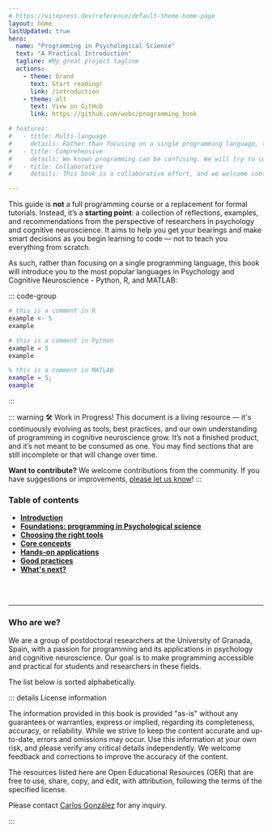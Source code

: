 ```yaml
---
# https://vitepress.dev/reference/default-theme-home-page
layout: home
lastUpdated: true
hero:
  name: "Programming in Psychological Science"
  text: "A Practical Introduction"
  tagline: #My great project tagline
  actions:
    - theme: brand
      text: Start reading!
      link: /introduction
    - theme: alt
      text: View on GitHub
      link: https://github.com/wobc/programming_book

# features:
#   - title: Multi-language
#     details: Rather than focusing on a single programming language, this book will introduce you to the most popular languages in Psychology and Cognitive Neuroscience - Python, R, and MATLAB.
#   - title: Comprehensive
#     details: We known programming can be confusing. We will try to cover a wide range of important concepts in a clear and concise way, so you can focus on what matters most.
#   - title: Collaborative
#     details: This book is a collaborative effort, and we welcome contributions from the community. If you have suggestions or improvements, please let us know!

---
```


This guide is **not** a full programming course or a replacement for formal tutorials. Instead, it’s a **starting point**: a collection of reflections, examples, and recommendations from the perspective of researchers in psychology and cognitive neuroscience. It aims to help you get your bearings and make smart decisions as you begin learning to code — not to teach you everything from scratch.

As such, rather than focusing on a single programming language, this book will introduce you to the most popular languages in Psychology and Cognitive Neuroscience - Python, R, and MATLAB:

::: code-group

```r
# this is a comment in R
example <- 5
example
```

```python
# this is a comment in Python
example = 5
example
```

```matlab
% this is a comment in MATLAB
example = 5;
example
```
:::

::: warning 🛠️ Work in Progress!
This document is a living resource — it's continuously evolving as tools, best practices, and our own understanding of programming in cognitive neuroscience grow. It’s not a finished product, and it’s not meant to be consumed as one. You may find sections that are still incomplete or that will change over time.

**Want to contribute?** We welcome contributions from the community. If you have suggestions or improvements, [please let us know](https://github.com/wobc/programming_book/issues/new/choose)!
:::



### Table of contents

- [**Introduction**](/introduction.html)
- [**Foundations: programming in Psychological science**](/foundations.html)
- [**Choosing the right tools**](/tools.html)
- [**Core concepts**](/coreconcepts.html)
- [**Hands-on applications**](/applications.html)
- [**Good practices**](/goodpractices.html)
- [**What's next?**](/next.html)

<br><br>

---


<script setup>
import { VPTeamMembers } from 'vitepress/theme'

const members = [
  {
    avatar: 'https://cimcyc.ugr.es/sites/centros/cimcyc/public/2025-02/Chiara_Avancini.jpeg',
    name: 'Chiara Avancini',
    //title: `Contributor`,
    links: [
      { icon: {
          svg: '<svg xmlns="http://www.w3.org/2000/svg" viewBox="0 0 512 512"><!--!Font Awesome Free 6.7.2 by @fontawesome - https://fontawesome.com License - https://fontawesome.com/license/free Copyright 2025 Fonticons, Inc.--><path d="M48 64C21.5 64 0 85.5 0 112c0 15.1 7.1 29.3 19.2 38.4L236.8 313.6c11.4 8.5 27 8.5 38.4 0L492.8 150.4c12.1-9.1 19.2-23.3 19.2-38.4c0-26.5-21.5-48-48-48L48 64zM0 176L0 384c0 35.3 28.7 64 64 64l384 0c35.3 0 64-28.7 64-64l0-208L294.4 339.2c-22.8 17.1-54 17.1-76.8 0L0 176z"/></svg>'
        }, link: 'mailto:chiara.avancini@ugr.es' },
    ]
  },
   {
    avatar: 'foto_luis.jpg',
    name: 'Luis Ciria',
    //title: `Contributor`,
    links: [
      { icon: {
          svg: '<svg xmlns="http://www.w3.org/2000/svg" viewBox="0 0 512 512"><!--!Font Awesome Free 6.7.2 by @fontawesome - https://fontawesome.com License - https://fontawesome.com/license/free Copyright 2025 Fonticons, Inc.--><path d="M48 64C21.5 64 0 85.5 0 112c0 15.1 7.1 29.3 19.2 38.4L236.8 313.6c11.4 8.5 27 8.5 38.4 0L492.8 150.4c12.1-9.1 19.2-23.3 19.2-38.4c0-26.5-21.5-48-48-48L48 64zM0 176L0 384c0 35.3 28.7 64 64 64l384 0c35.3 0 64-28.7 64-64l0-208L294.4 339.2c-22.8 17.1-54 17.1-76.8 0L0 176z"/></svg>'
        }, link: 'mailto:lciria@ugr.es' },
      { icon: 'bluesky', link: 'https://bsky.app/profile/luisciria.bsky.social' }
    ]
  },
   {
    avatar: 'carlospic.png',
    name: 'Carlos González-García',
    //title: `Contributor`,
    links: [
      { icon: {svg: '<svg xmlns="http://www.w3.org/2000/svg" viewBox="0 0 512 512"><!--!Font Awesome Free 6.7.2 by @fontawesome - https://fontawesome.com License - https://fontawesome.com/license/free Copyright 2025 Fonticons, Inc.--><path d="M256 512A256 256 0 1 0 256 0a256 256 0 1 0 0 512zM216 336l24 0 0-64-24 0c-13.3 0-24-10.7-24-24s10.7-24 24-24l48 0c13.3 0 24 10.7 24 24l0 88 8 0c13.3 0 24 10.7 24 24s-10.7 24-24 24l-80 0c-13.3 0-24-10.7-24-24s10.7-24 24-24zm40-208a32 32 0 1 1 0 64 32 32 0 1 1 0-64z"/></svg>'}, link: 'https://gonzalezgarcia.github.io/' },
      { icon: {
          svg: '<svg xmlns="http://www.w3.org/2000/svg" viewBox="0 0 512 512"><!--!Font Awesome Free 6.7.2 by @fontawesome - https://fontawesome.com License - https://fontawesome.com/license/free Copyright 2025 Fonticons, Inc.--><path d="M48 64C21.5 64 0 85.5 0 112c0 15.1 7.1 29.3 19.2 38.4L236.8 313.6c11.4 8.5 27 8.5 38.4 0L492.8 150.4c12.1-9.1 19.2-23.3 19.2-38.4c0-26.5-21.5-48-48-48L48 64zM0 176L0 384c0 35.3 28.7 64 64 64l384 0c35.3 0 64-28.7 64-64l0-208L294.4 339.2c-22.8 17.1-54 17.1-76.8 0L0 176z"/></svg>'
        }, link: 'mailto:cgonzalez@ugr.es' },
      { icon: 'github', link: 'https://github.com/gonzalezgarcia' },
      { icon: 'bluesky', link: 'https://bsky.app/profile/gonzalezgarcia.bsky.social' }
    ]
  },
   {
    avatar: 'juanpic.jpg',
    name: 'Juan Linde-Domingo',
    //title: `Contributor`,
    
    links: [
      { icon: {svg: '<svg xmlns="http://www.w3.org/2000/svg" viewBox="0 0 512 512"><!--!Font Awesome Free 6.7.2 by @fontawesome - https://fontawesome.com License - https://fontawesome.com/license/free Copyright 2025 Fonticons, Inc.--><path d="M256 512A256 256 0 1 0 256 0a256 256 0 1 0 0 512zM216 336l24 0 0-64-24 0c-13.3 0-24-10.7-24-24s10.7-24 24-24l48 0c13.3 0 24 10.7 24 24l0 88 8 0c13.3 0 24 10.7 24 24s-10.7 24-24 24l-80 0c-13.3 0-24-10.7-24-24s10.7-24 24-24zm40-208a32 32 0 1 1 0 64 32 32 0 1 1 0-64z"/></svg>'}, link: 'https://sites.google.com/view/lindedomingo/' },
      { icon: {
          svg: '<svg xmlns="http://www.w3.org/2000/svg" viewBox="0 0 512 512"><!--!Font Awesome Free 6.7.2 by @fontawesome - https://fontawesome.com License - https://fontawesome.com/license/free Copyright 2025 Fonticons, Inc.--><path d="M48 64C21.5 64 0 85.5 0 112c0 15.1 7.1 29.3 19.2 38.4L236.8 313.6c11.4 8.5 27 8.5 38.4 0L492.8 150.4c12.1-9.1 19.2-23.3 19.2-38.4c0-26.5-21.5-48-48-48L48 64zM0 176L0 384c0 35.3 28.7 64 64 64l384 0c35.3 0 64-28.7 64-64l0-208L294.4 339.2c-22.8 17.1-54 17.1-76.8 0L0 176z"/></svg>'
        }, link: 'mailto:lindedomingo@ugr.es' },
      { icon: 'github', link: 'https://github.com/lindedomingo' },
      { icon: 'bluesky', link: 'https://bsky.app/profile/lindedomingo.bsky.social' }
    ]
  },
  {
    avatar: 'https://cdn.bsky.app/img/avatar/plain/did:plc:a2adix6ozyep2ulh3n4dr4ng/bafkreidjzb52ipee3dcsxl4vtebmjbsblbx7eutllwmylqk6uo2uoas6u4@jpeg',
    name: 'Maria Jesús Maraver',
    //title: `Contributor`,
    links: [
      { icon: {
          svg: '<svg xmlns="http://www.w3.org/2000/svg" viewBox="0 0 512 512"><!--!Font Awesome Free 6.7.2 by @fontawesome - https://fontawesome.com License - https://fontawesome.com/license/free Copyright 2025 Fonticons, Inc.--><path d="M48 64C21.5 64 0 85.5 0 112c0 15.1 7.1 29.3 19.2 38.4L236.8 313.6c11.4 8.5 27 8.5 38.4 0L492.8 150.4c12.1-9.1 19.2-23.3 19.2-38.4c0-26.5-21.5-48-48-48L48 64zM0 176L0 384c0 35.3 28.7 64 64 64l384 0c35.3 0 64-28.7 64-64l0-208L294.4 339.2c-22.8 17.1-54 17.1-76.8 0L0 176z"/></svg>'
        }, link: 'mailto:mjmaraver@ugr.es' },
      { icon: 'bluesky', link: 'https://bsky.app/profile/maravermj.bsky.social' }
    ]
  },
  
  {
    avatar: 'foto_javi.jpg',
    name: 'Javier Ortiz-Tudela',
    //title: `Contributor`,
    links: [
      { icon: {svg: '<svg xmlns="http://www.w3.org/2000/svg" viewBox="0 0 512 512"><!--!Font Awesome Free 6.7.2 by @fontawesome - https://fontawesome.com License - https://fontawesome.com/license/free Copyright 2025 Fonticons, Inc.--><path d="M256 512A256 256 0 1 0 256 0a256 256 0 1 0 0 512zM216 336l24 0 0-64-24 0c-13.3 0-24-10.7-24-24s10.7-24 24-24l48 0c13.3 0 24 10.7 24 24l0 88 8 0c13.3 0 24 10.7 24 24s-10.7 24-24 24l-80 0c-13.3 0-24-10.7-24-24s10.7-24 24-24zm40-208a32 32 0 1 1 0 64 32 32 0 1 1 0-64z"/></svg>'}, link: 'https://ortiztudela.github.io/ortiztudela/' },
      { icon: {
          svg: '<svg xmlns="http://www.w3.org/2000/svg" viewBox="0 0 512 512"><!--!Font Awesome Free 6.7.2 by @fontawesome - https://fontawesome.com License - https://fontawesome.com/license/free Copyright 2025 Fonticons, Inc.--><path d="M48 64C21.5 64 0 85.5 0 112c0 15.1 7.1 29.3 19.2 38.4L236.8 313.6c11.4 8.5 27 8.5 38.4 0L492.8 150.4c12.1-9.1 19.2-23.3 19.2-38.4c0-26.5-21.5-48-48-48L48 64zM0 176L0 384c0 35.3 28.7 64 64 64l384 0c35.3 0 64-28.7 64-64l0-208L294.4 339.2c-22.8 17.1-54 17.1-76.8 0L0 176z"/></svg>'
        }, link: 'mailto:ortiztudela@ugr.es' },
      { icon: 'github', link: 'https://github.com/ortiztudela' },
      { icon: 'bluesky', link: 'https://bsky.app/profile/ortiztudela.bsky.social' }
    ]
  },
   {
    avatar: 'https://cdn.bsky.app/img/avatar/plain/did:plc:srx4rfffho7nlfxg4zmmnzrj/bafkreienptbl4g3fvgv6clqjyo7at67lecfw3x2j6i44kwmk7owcuknw4i@jpeg',
    name: 'Ana F. Palenciano',
    //title: `Contributor`,
    links: [
      { icon: {svg: '<svg xmlns="http://www.w3.org/2000/svg" viewBox="0 0 512 512"><!--!Font Awesome Free 6.7.2 by @fontawesome - https://fontawesome.com License - https://fontawesome.com/license/free Copyright 2025 Fonticons, Inc.--><path d="M256 512A256 256 0 1 0 256 0a256 256 0 1 0 0 512zM216 336l24 0 0-64-24 0c-13.3 0-24-10.7-24-24s10.7-24 24-24l48 0c13.3 0 24 10.7 24 24l0 88 8 0c13.3 0 24 10.7 24 24s-10.7 24-24 24l-80 0c-13.3 0-24-10.7-24-24s10.7-24 24-24zm40-208a32 32 0 1 1 0 64 32 32 0 1 1 0-64z"/></svg>'}, link: 'https://sites.google.com/go.ugr.es/palencianoap/about' },
      { icon: {
          svg: '<svg xmlns="http://www.w3.org/2000/svg" viewBox="0 0 512 512"><!--!Font Awesome Free 6.7.2 by @fontawesome - https://fontawesome.com License - https://fontawesome.com/license/free Copyright 2025 Fonticons, Inc.--><path d="M48 64C21.5 64 0 85.5 0 112c0 15.1 7.1 29.3 19.2 38.4L236.8 313.6c11.4 8.5 27 8.5 38.4 0L492.8 150.4c12.1-9.1 19.2-23.3 19.2-38.4c0-26.5-21.5-48-48-48L48 64zM0 176L0 384c0 35.3 28.7 64 64 64l384 0c35.3 0 64-28.7 64-64l0-208L294.4 339.2c-22.8 17.1-54 17.1-76.8 0L0 176z"/></svg>'
        }, link: 'mailto:palencianoap@ugr.es' },
      { icon: 'github', link: 'https://github.com/AnaPalenciano/' },
      { icon: 'bluesky', link: 'https://bsky.app/profile/palencianoap.bsky.social' }
    ]
  },
  {
    avatar: 'rodi2.png',
    name: 'Rodika Sokoliuk',
    //title: `Contributor`,
    links: [
      { icon: {
          svg: '<svg xmlns="http://www.w3.org/2000/svg" viewBox="0 0 512 512"><!--!Font Awesome Free 6.7.2 by @fontawesome - https://fontawesome.com License - https://fontawesome.com/license/free Copyright 2025 Fonticons, Inc.--><path d="M48 64C21.5 64 0 85.5 0 112c0 15.1 7.1 29.3 19.2 38.4L236.8 313.6c11.4 8.5 27 8.5 38.4 0L492.8 150.4c12.1-9.1 19.2-23.3 19.2-38.4c0-26.5-21.5-48-48-48L48 64zM0 176L0 384c0 35.3 28.7 64 64 64l384 0c35.3 0 64-28.7 64-64l0-208L294.4 339.2c-22.8 17.1-54 17.1-76.8 0L0 176z"/></svg>'
        }, link: 'mailto:sokoliuk@ugr.es' },

    ]
  },
]
</script>

### Who are we?

We are a group of postdoctoral researchers at the University of Granada, Spain, with a passion for programming and its applications in psychology and cognitive neuroscience. Our goal is to make programming accessible and practical for students and researchers in these fields.

The list below is sorted alphabetically.
<VPTeamMembers size="small" :members />


::: details License information

The information provided in this book is provided "as-is" without any guarantees or warranties, express or implied, regarding its completeness, accuracy, or reliability. While we strive to keep the content accurate and up-to-date, errors and omissions may occur. Use this information at your own risk, and please verify any critical details independently. We welcome feedback and corrections to improve the accuracy of the content.

The resources listed here are Open Educational Resources (OER) that are free to use, share, copy, and edit, with attribution, following the terms of the specified license.

Please contact [Carlos González](https://ugr.es/~cgonzalez) for any inquiry.

:::